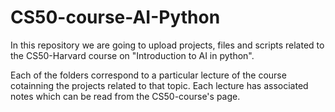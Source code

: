 # CS50-course-AI-Python
In this repository we are going to upload projects, files and scripts related to the CS50-Harvard course on "Introduction to AI in python".

Each of the folders correspond to a particular lecture of the course cotainning the projects related to that topic. Each lecture has associated notes which can be read from the CS50-course's page.

